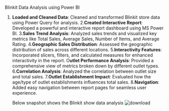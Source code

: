 Blinkit Data Analysis using Power BI
1. **Loaded and Cleaned Data**: Cleaned and transformed Blinkit store data using Power Query for analysis.
2.**Created Interactive Report**: Developed a powerful and interactive report dashboard using MS Power BI.
3.**Sales Trend Analysis**: Analyzed sales trends and visualized key metrics like Total Sales, Average Sales, Number of Items, and Average Rating.
4.**Geographic Sales Distribution**: Assessed the geographic distribution of sales across different locations.
5.**Interactivity Features**: Incorporated slicers, filters, and calculated measures for enhanced interactivity in the report.
O**utlet Performance Analysis**: Provided a comprehensive view of metrics broken down by different outlet types.
6.**Correlation Analysis**: Analyzed the correlation between outlet size and total sales.
7.**Outlet Establishment Impact**: Evaluated how the age/type of outlet establishments influences total sales.
8.**Navigation**: Added easy navigation between report pages for seamless user experience.



   Below snapshot shows the Blinkit show data analysis
![download](https://github.com/user-attachments/assets/0f869bc0-b10d-4f68-adfc-ff6e3de19371)
